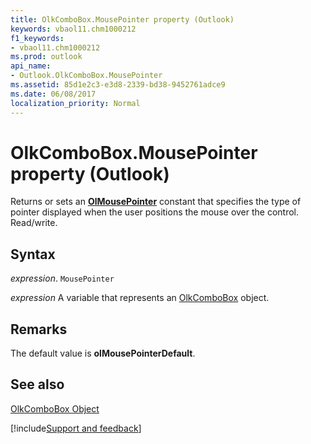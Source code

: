 ```yaml
---
title: OlkComboBox.MousePointer property (Outlook)
keywords: vbaol11.chm1000212
f1_keywords:
- vbaol11.chm1000212
ms.prod: outlook
api_name:
- Outlook.OlkComboBox.MousePointer
ms.assetid: 85d1e2c3-e3d8-2339-bd38-9452761adce9
ms.date: 06/08/2017
localization_priority: Normal
---
```



# OlkComboBox.MousePointer property (Outlook)

Returns or sets an **[OlMousePointer](Outlook.OlMousePointer.md)** constant that specifies the type of pointer displayed when the user positions the mouse over the control. Read/write.


## Syntax

_expression_. `MousePointer`

_expression_ A variable that represents an [OlkComboBox](Outlook.OlkComboBox.md) object.


## Remarks

The default value is **olMousePointerDefault**.


## See also


[OlkComboBox Object](Outlook.OlkComboBox.md)

[!include[Support and feedback](~/includes/feedback-boilerplate.md)]
